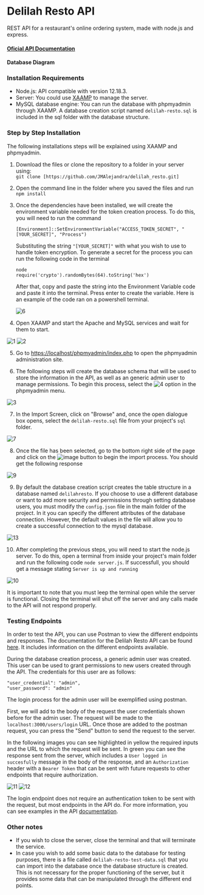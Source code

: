 # Delilah Resto API

REST API for a restaurant's online ordering system, made with node.js and express.

#### [Oficial API Documentation](https://documenter.getpostman.com/view/12197996/TVKFzwCU)

#### Database Diagram

### Installation Requirements

-  Node.js: API compatible with version 12.18.3.
-  Server: You could use [XAAMP](https://www.apachefriends.org/es/index.html) to manage the server.
-  MySQL database engine: You can run the database with phpmyadmin through XAAMP. A database creation script named `delilah-resto.sql` is included in the sql folder with the database structure.

### Step by Step Installation

The following installations steps will be explained using XAAMP and phpmyadmin.

1. Download the files or clone the repository to a folder in your server using:  
   `git clone [https://github.com/JMAlejandra/delilah_resto.git]`

2. Open the command line in the folder where you saved the files and run
   `npm install`

3. Once the dependencies have been installed, we will create the environment variable needed for the token creation process. To do this, you will need to run the command

   `[Environment]::SetEnvironmentVariable("ACCESS_TOKEN_SECRET", "[YOUR_SECRET]", "Process")`

   Substituting the string `"[YOUR_SECRET]"` with what you wish to use to handle token encryption. To generate a secret for the process you can run the following code in the terminal

   `node`  
   `require('crypto').randomBytes(64).toString('hex')`

   After that, copy and paste the string into the Environment Variable code and paste it into the terminal. Press enter to create the variable. Here is an example of the code ran on a powershell terminal.

   ![6](https://i.imgur.com/rVvTymg.png)

4. Open XAAMP and start the Apache and MySQL services and wait for them to start.

![1](https://i.imgur.com/yCW8GW1.png)
![2](https://i.imgur.com/4W2eYuO.png)

5. Go to [https://localhost/phpmyadmin/index.php](http://localhost/phpmyadmin/index.php) to open the phpmyadmin administration site.

6. The following steps will create the database schema that will be used to store the information in the API, as well as an generic admin user to manage permissions. To begin this process, select the ![4](https://i.imgur.com/DKUbTVM.png) option in the phpmyadmin menu.

![3](https://i.imgur.com/PSV0lsy.png)

7. In the Import Screen, click on "Browse" and, once the open dialogue box opens, select the `delilah-resto.sql` file from your project's `sql` folder.

![7](https://i.imgur.com/4l2Hg8t.png)

8. Once the file has been selected, go to the bottom right side of the page and click on the ![image](https://i.imgur.com/O5i5VnP.png) button to begin the import process. You should get the following response

![9](https://i.imgur.com/yMtq7cm.png)

9. By default the database creation script creates the table structure in a database named `delilahresto`. If you choose to use a different database or want to add more security and permissions through setting database users, you must modify the `config.json` file in the main folder of the project. In it you can specify the different attributes of the database connection. However, the default values in the file will allow you to create a successful connection to the mysql database.

![13](https://i.imgur.com/Lg9Q3BQ.png)

10. After completing the previous steps, you will need to start the node.js server. To do this, open a terminal from inside your project's main folder and run the following code `node server.js`. If successfull, you should get a message stating `Server is up and running`

![10](https://i.imgur.com/1LgVre7.png)

It is important to note that you must leep the terminal open while the server is functional. Closing the terminal will shut off the server and any calls made to the API will not respond properly.

### Testing Endpoints

In order to test the API, you can use Postman to view the different endpoints and responses. The documentation for the Delilah Resto API can be found [here](https://documenter.getpostman.com/view/12197996/TVKFzwCU). It includes information on the different endpoints available.

During the database creation process, a generic admin user was created. This user can be used to grant permissions to new users created through the API. The credentials for this user are as follows:

```
"user_credential": "admin",
"user_password": "admin"
```

The login process for the admin user will be exemplified using postman.

First, we will add to the body of the request the user credentials shown before for the admin user. The request will be made to the `localhost:3000/users/login` URL. Once those are added to the postman request, you can press the "Send" button to send the request to the server.

In the following images you can see highlighted in yellow the required inputs and the URL to which the request will be sent. In green you can see the response sent from the server, which includes a `User logged in succesfully` message in the body of the response, and an `Authorization` header with a `Bearer Token` that can be sent with future requests to other endpoints that require authorization.

![11](https://i.imgur.com/Z2GNN4C.png)
![12](https://i.imgur.com/zjXnmFA.png)

The login endpoint does not require an authentication token to be sent with the request, but most endpoints in the API do. For more information, you can see examples in the API [documentation](https://documenter.getpostman.com/view/12197996/TVKFzwCU).

### Other notes

-  If you wish to close the server, close the terminal and that will terminate the service.
-  In case you wish to add some basic data to the database for testing purposes, there is a file called `delilah-resto-test-data.sql` that you can import into the database once the database structure is created. This is not necessary for the proper functioning of the server, but it provides some data that can be manipulated through the different end points.
